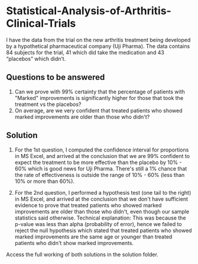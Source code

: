 # Statistical-Analysis-of-Arthritis-Clinical-Trials

I have the data from the trial on the new arthritis treatment being developed by a hypothetical pharmaceutical company (Uji Pharma). The data contains 84 subjects for the trial, 41 which did take the medication and 43 “placebos” which didn’t.

## Questions to be answered

1. Can we prove with 99% certainty that the percentage of patients with "Marked" improvements is significantly higher for those that took the treatment vs the placebos?
2. On average, are we very confident that treated patients who showed marked improvements are older than those who didn't?

## Solution
1. For the 1st question, I computed the confidence interval for proportions in MS Excel, and arrived at the conclusion that we are 99% confident to expect the treatment to be more effective than the placebo by 10% - 60%  which is good news for Uji Pharma. There's still a 1% chance that the rate of effectiveness is outside the range of 10% - 60% (less than 10% or more than 60%).

2. For the 2nd question, I performed a hypothesis test (one tail to the right) in MS Excel, and arrived at the conclusion that we don't have sufficient evidence to prove that treated	patients who showed marked improvements are older than those who didn't, even though our sample statistics said otherwise.
Technical explanation: This was because the p-value was less than alpha (probability of error), hence we failed to reject the null hypothesis which stated that treated patients who showed marked improvements are the same age or younger than treated patients who didn't show marked improvements.

Access the full working of both solutions in the solution folder.



